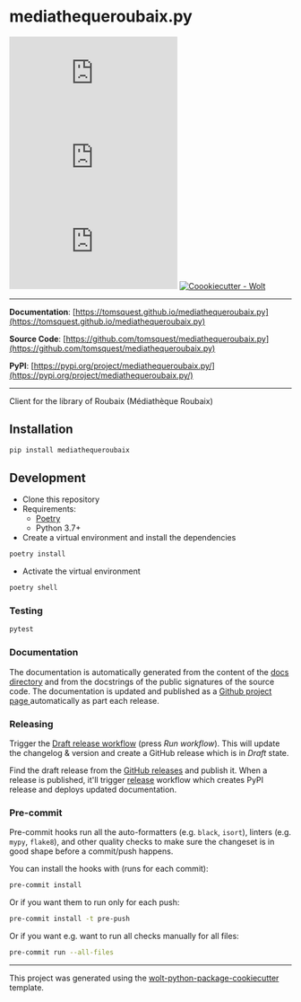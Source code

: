 # mediathequeroubaix.py

[![PyPI](https://img.shields.io/pypi/v/mediathequeroubaix.py?style=flat-square)](https://pypi.python.org/pypi/mediathequeroubaix.py/)
[![PyPI - Python Version](https://img.shields.io/pypi/pyversions/mediathequeroubaix.py?style=flat-square)](https://pypi.python.org/pypi/mediathequeroubaix.py/)
[![PyPI - License](https://img.shields.io/pypi/l/mediathequeroubaix.py?style=flat-square)](https://pypi.python.org/pypi/mediathequeroubaix.py/)
[![Coookiecutter - Wolt](https://img.shields.io/badge/cookiecutter-Wolt-00c2e8?style=flat-square&logo=cookiecutter&logoColor=D4AA00&link=https://github.com/woltapp/wolt-python-package-cookiecutter)](https://github.com/woltapp/wolt-python-package-cookiecutter)


---

**Documentation**: [https://tomsquest.github.io/mediathequeroubaix.py](https://tomsquest.github.io/mediathequeroubaix.py)

**Source Code**: [https://github.com/tomsquest/mediathequeroubaix.py](https://github.com/tomsquest/mediathequeroubaix.py)

**PyPI**: [https://pypi.org/project/mediathequeroubaix.py/](https://pypi.org/project/mediathequeroubaix.py/)

---

Client for the library of Roubaix (Médiathèque Roubaix)

## Installation

```sh
pip install mediathequeroubaix
```

## Development

* Clone this repository
* Requirements:
  * [Poetry](https://python-poetry.org/)
  * Python 3.7+
* Create a virtual environment and install the dependencies

```sh
poetry install
```

* Activate the virtual environment

```sh
poetry shell
```

### Testing

```sh
pytest
```

### Documentation

The documentation is automatically generated from the content of the [docs directory](./docs) and from the docstrings
 of the public signatures of the source code. The documentation is updated and published as a [Github project page
 ](https://pages.github.com/) automatically as part each release.

### Releasing

Trigger the [Draft release workflow](https://github.com/tomsquest/mediathequeroubaix.py/actions/workflows/draft_release.yml)
(press _Run workflow_). This will update the changelog & version and create a GitHub release which is in _Draft_ state.

Find the draft release from the
[GitHub releases](https://github.com/tomsquest/mediathequeroubaix.py/releases) and publish it. When
 a release is published, it'll trigger [release](https://github.com/tomsquest/mediathequeroubaix.py/blob/master/.github/workflows/release.yml) workflow which creates PyPI
 release and deploys updated documentation.

### Pre-commit

Pre-commit hooks run all the auto-formatters (e.g. `black`, `isort`), linters (e.g. `mypy`, `flake8`), and other quality
 checks to make sure the changeset is in good shape before a commit/push happens.

You can install the hooks with (runs for each commit):

```sh
pre-commit install
```

Or if you want them to run only for each push:

```sh
pre-commit install -t pre-push
```

Or if you want e.g. want to run all checks manually for all files:

```sh
pre-commit run --all-files
```

---

This project was generated using the [wolt-python-package-cookiecutter](https://github.com/woltapp/wolt-python-package-cookiecutter) template.

